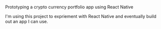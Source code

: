 Prototyping a crypto currency portfolio app using React Native

I'm using this project to expriement with React Native and eventually build out an app I can use.
